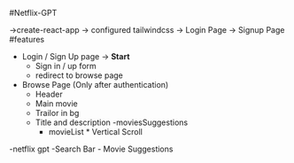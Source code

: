 #Netflix-GPT

->create-react-app
-> configured tailwindcss
-> Login Page
-> Signup Page
#features
- Login / Sign Up page ->  **Start**
    - Sign in / up form
    - redirect to browse page
- Browse Page (Only after authentication)
    - Header
    - Main movie
     - Trailor in bg
     -  Title and description
     -moviesSuggestions
        - movieList * Vertical Scroll

-netflix gpt
    -Search Bar
    - Movie Suggestions
